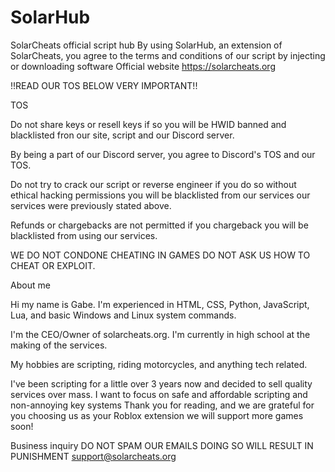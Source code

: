 # SolarHub
SolarCheats official script hub
By using SolarHub, an extension of SolarCheats, you agree to the terms and conditions of our script by injecting or downloading software
Official website https://solarcheats.org

!!READ OUR TOS BELOW VERY IMPORTANT!!

TOS

Do not share keys or resell keys if so you will be HWID banned and blacklisted fron our site, script and our Discord server.

By being a part of our Discord server, you agree to Discord's TOS and our TOS.

Do not try to crack our script or reverse engineer if you do so without ethical hacking permissions you will be blacklisted from our services our services were previously stated 
above.

Refunds or chargebacks are not permitted if you chargeback you will be blacklisted from using our services.

WE DO NOT CONDONE CHEATING IN GAMES DO NOT ASK US HOW TO CHEAT OR EXPLOIT.


About me

Hi my name is Gabe. I'm experienced in HTML, CSS, Python, JavaScript, Lua, and basic Windows and Linux system commands.

I'm the CEO/Owner of solarcheats.org. I'm currently in high school at the making of the services.

My hobbies are scripting, riding motorcycles, and anything tech related.

I've been scripting for a little over 3 years now and decided to sell quality services over mass. I want to focus on safe and affordable scripting and non-annoying key systems
Thank you for reading, and we are grateful for you choosing us as your Roblox extension we will support more games soon!


Business inquiry
DO NOT SPAM OUR EMAILS DOING SO WILL RESULT IN PUNISHMENT
support@solarcheats.org

